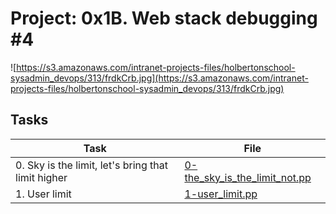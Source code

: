 # Project: 0x1B. Web stack debugging #4

![https://s3.amazonaws.com/intranet-projects-files/holbertonschool-sysadmin_devops/313/frdkCrb.jpg](https://s3.amazonaws.com/intranet-projects-files/holbertonschool-sysadmin_devops/313/frdkCrb.jpg)

## Tasks

| Task | File |
| ---- | ---- |
| 0. Sky is the limit, let's bring that limit higher | [0-the_sky_is_the_limit_not.pp](./0-the_sky_is_the_limit_not.pp) |
| 1. User limit | [1-user_limit.pp](./1-user_limit.pp) |
